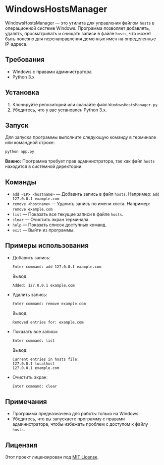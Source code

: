 # WindowsHostsManager

WindowsHostsManager — это утилита для управления файлом `hosts` в операционной системе Windows. Программа позволяет добавлять, удалять, просматривать и очищать записи в файле `hosts`, что может быть полезно для перенаправления доменных имен на определенные IP-адреса.

## Требования

- Windows с правами администратора
- Python 3.x

## Установка

1. Клонируйте репозиторий или скачайте файл `WindowsHostsManager.py`.
2. Убедитесь, что у вас установлен Python 3.x.

## Запуск

Для запуска программы выполните следующую команду в терминале или командной строке:

```bash
python app.py
```

**Важно:** Программа требует прав администратора, так как файл `hosts` находится в системной директории.

## Команды

- `add <IP> <hostname>` — Добавить запись в файл `hosts`. Например: `add 127.0.0.1 example.com`
- `remove <hostname>` — Удалить запись по имени хоста. Например: `remove example.com`
- `list` — Показать все текущие записи в файле `hosts`.
- `clear` — Очистить экран терминала.
- `help` — Показать список доступных команд.
- `exit` — Выйти из программы.

## Примеры использования

- Добавить запись:
  ```bash
  Enter command: add 127.0.0.1 example.com
  ```
  Вывод:
  ```
  Added: 127.0.0.1 example.com
  ```

- Удалить запись:
  ```bash
  Enter command: remove example.com
  ```
  Вывод:
  ```
  Removed entries for: example.com
  ```

- Показать все записи:
  ```bash
  Enter command: list
  ```
  Вывод:
  ```
  Current entries in hosts file:
  127.0.0.1 localhost
  127.0.0.1 example.com
  ```

- Очистить экран:
  ```bash
  Enter command: clear
  ```

## Примечания

- Программа предназначена для работы только на Windows.
- Убедитесь, что вы запускаете программу с правами администратора, чтобы избежать проблем с доступом к файлу `hosts`.

## Лицензия

Этот проект лицензирован под [MIT License](LICENSE).